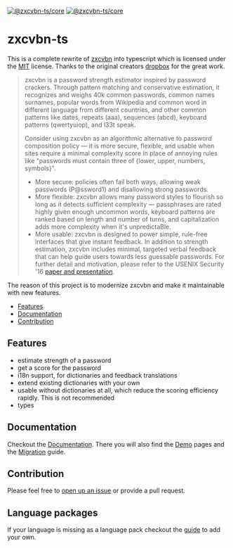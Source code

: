 [![@zxcvbn-ts/core](https://badgen.net/bundlephobia/min/@zxcvbn-ts/core)](https://bundlephobia.com/result?p=@zxcvbn-ts/core)
[![@zxcvbn-ts/core](https://badgen.net/npm/v/@zxcvbn-ts/core)](https://www.npmjs.com/package/@zxcvbn-ts/core)

# zxcvbn-ts

This is a complete rewrite of [zxcvbn](https://github.com/dropbox/zxcvbn) into typescript
which is licensed under the [MIT](https://github.com/dropbox/zxcvbn/blob/master/LICENSE.txt) license.
Thanks to the original creators [dropbox](https://github.com/dropbox) for the great work.

> zxcvbn is a password strength estimator inspired by password crackers. 
> Through pattern matching and conservative estimation, 
> it recognizes and weighs 40k common passwords, 
> common names surnames, popular words from Wikipedia and common word in different language from different countries, 
> and other common patterns like dates, repeats (aaa), sequences (abcd), keyboard patterns (qwertyuiop), and l33t speak.
>
> Consider using zxcvbn as an algorithmic alternative to password composition policy — it is more secure, 
> flexible, and usable when sites require a minimal complexity score in place of annoying rules like "passwords must contain three of {lower, upper, numbers, symbols}".
>
> - More secure: policies often fail both ways, allowing weak passwords (P@ssword1) and disallowing strong passwords.
> - More flexible: zxcvbn allows many password styles to flourish so long as it detects sufficient complexity — passphrases are rated highly given enough uncommon words, keyboard patterns are ranked based on length and number of turns, and capitalization adds more complexity when it's unpredictaBle.
> - More usable: zxcvbn is designed to power simple, rule-free interfaces that give instant feedback. In addition to strength estimation, zxcvbn includes minimal, targeted verbal feedback that can help guide users towards less guessable passwords.
> For further detail and motivation, please refer to the USENIX Security '16 [paper and presentation](https://www.usenix.org/conference/usenixsecurity16/technical-sessions/presentation/wheeler).


The reason of this project is to modernize zxcvbn and make it maintainable with new features.

- [Features](#features)
- [Documentation](#Documentation)
- [Contribution](#Contribution)

## Features

- estimate strength of a password
- get a score for the password
- i18n support, for dictionaries and feedback translations
- extend existing dictionaries with your own
- usable without dictionaries at all, which reduce the scoring efficiency rapidly. This is not recommended
- types

## Documentation

Checkout the [Documentation](https://zxcvbn-ts.github.io/zxcvbn/).
There you will also find the [Demo](https://zxcvbn-ts.github.io/zxcvbn/demo/) pages
and the [Migration](https://zxcvbn-ts.github.io/zxcvbn/guide/migration) guide.

## Contribution

Please feel free to [open up an issue](https://github.com/zxcvbn-ts/zxcvbn/issues/new) or provide a pull request.

## Language packages
If your language is missing as a language pack checkout the [guide](https://zxcvbn-ts.github.io/zxcvbn/guide/Languages/#add-a-new-language-package) to add your own.
